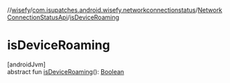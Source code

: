 //[wisefy](../../../index.md)/[com.isupatches.android.wisefy.networkconnectionstatus](../index.md)/[NetworkConnectionStatusApi](index.md)/[isDeviceRoaming](is-device-roaming.md)

# isDeviceRoaming

[androidJvm]\
abstract fun [isDeviceRoaming](is-device-roaming.md)(): [Boolean](https://kotlinlang.org/api/latest/jvm/stdlib/kotlin/-boolean/index.html)
